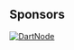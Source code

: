 ## Sponsors

[![DartNode](https://app.dartnode.com/assets/dash/images/brand/logo.png)](https://dartnode.com/)

